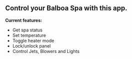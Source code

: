 ## Control your Balboa Spa with this app.

**Current features:**
- Get spa status
- Set temperature
- Toggle heater mode
- Lock/unlock panel
- Control Jets, Blowers and Lights